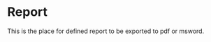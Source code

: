 Report
========================================================

This is the place for defined report to be exported to pdf or msword.
